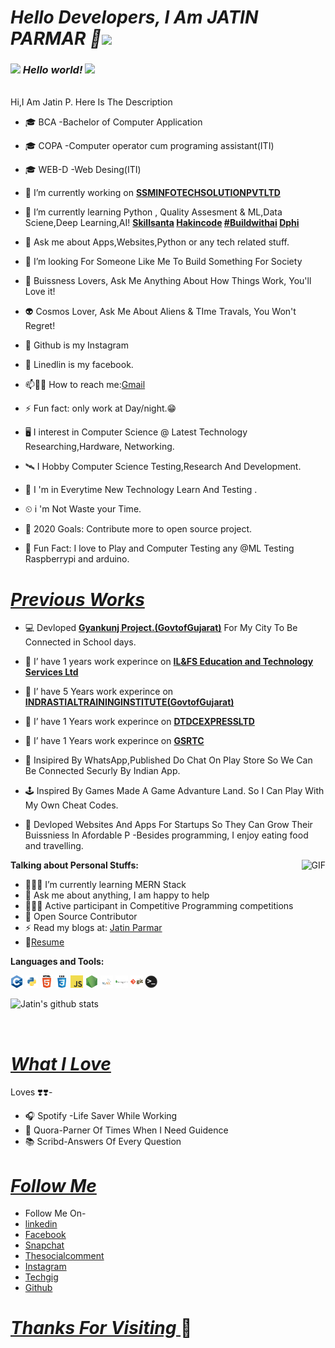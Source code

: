 
# <i> Hello Developers, I Am JATIN PARMAR 👋<img src="https://github.com/TheDudeThatCode/TheDudeThatCode/blob/master/Assets/Developer.gif" width="80px">

### <img src="https://github.com/TheDudeThatCode/TheDudeThatCode/blob/master/Assets/Hi.gif" width="29px"> Hello world!&nbsp;<img src="https://github.com/TheDudeThatCode/TheDudeThatCode/blob/master/Assets/Earth.gif" width="24px">

<br />
 </i></u>
Hi,I Am Jatin P.
Here Is The Description

- 🎓 BCA -Bachelor of Computer Application

- 🎓 COPA -Computer operator cum programing assistant(ITI)

- 🎓 WEB-D -Web Desing(ITI)

- 🔭 I’m currently working on <b>[SSMINFOTECHSOLUTIONPVTLTD](https://www.ssminfotech.biz/)</b>

- 🌱 I’m currently learning Python , Quality Assesment & ML,Data Sciene,Deep Learning,AI! <b>[Skillsanta](https://www.skillsanta.com//)</b><b> [Hakincode](https://hakincodes.tech//)</b><b> [#Buildwithai](https://hackmakers.com/aihack//)</b><b> [Dphi](https://dphi.tech//)</b>

- 💬 Ask me about Apps,Websites,Python or any tech related stuff.

- 👯 I’m looking For Someone Like Me To Build Something For Society 

- 💼 Buissness Lovers, Ask Me Anything About How Things Work, You'll Love it!

- 👽 Cosmos Lover, Ask Me About Aliens & TIme Travals, You Won't Regret!

- 🔭 Github is my Instagram

- 🔭 Linedlin is my facebook.

- 📫🧧🔗 How to reach me:[Gmail](https://mail.google.com/mail/u/0/?tab=wm&ogbl#inbox?compose=new/)

- ⚡ Fun fact: only work at Day/night.😁

- 🖥 I interest in Computer Science @ Latest Technology Researching,Hardware,   Networking.

- 🛰 I Hobby Computer Science Testing,Research And Development.

- 📕 I 'm  in Everytime New Technology Learn And Testing .

- ⏲ i 'm Not Waste your Time. 

- 🥇 2020 Goals: Contribute more to open source project.

- 🎃 Fun Fact: I love to Play and Computer Testing any @ML Testing Raspberrypi and arduino.

# <i><u> Previous Works </i></u>
- 💻 Devloped <b>[Gyankunj Project.(GovtofGujarat)](https://gyankunj.gujarat.gov.in/)</b> For My City To Be Connected in School days. 
- 🔭 I’ have 1 years work experince on <b>[IL&FS Education and Technology Services Ltd](https://www.schoolnetindia.com/)</b>
- 🔭 I’ have 5 Years work experince on <b>[INDRASTIALTRAININGINSTITUTE(GovtofGujarat)](https://talimrojgar.gujarat.gov.in/2014/default.aspx#.X5-bpogza1s)</b>
- 🔭 I’ have 1 Years work experince on <b>[DTDCEXPRESSLTD](https://www.dtdc.in/)</b>
- 🔭 I’ have 1 Years work experince on <b>[GSRTC](https://gsrtc.in/site/)</b>

- 📱 Insipired By WhatsApp,Published Do Chat On Play Store So We Can Be Connected Securly By Indian App.
- 🕹 Inspired By Games Made A Game Advanture Land. So I Can Play With My Own Cheat Codes.
- 🤝 Devloped Websites And Apps For Startups So They Can Grow Their Buissniess In Afordable P
-Besides programming, I enjoy eating food and travelling.


<img align="right" alt="GIF" src="https://media.giphy.com/media/L8K62iTDkzGX6/giphy.gif" />
  
**Talking about Personal Stuffs:**

- 👨🏽‍💻 I’m currently learning MERN Stack 
- 💬 Ask me about anything, I am happy to help
- 👨🏽‍💼 Active participant in Competitive Programming competitions
- 🙍  Open Source Contributor
- ⚡️ Read my blogs at: [Jatin Parmar](https://medium.com/@parmarjatin4911)
- 📝[Resume](https://drive.google.com/file/d/14FJa-mcOT-2pnVFXrDGRpKA3GJhpTVk_/view?usp=sharing)

**Languages and Tools:**  

<code><img height="20" src="https://raw.githubusercontent.com/github/explore/80688e429a7d4ef2fca1e82350fe8e3517d3494d/topics/cpp/cpp.png"></code>
<code><img height="20" src="https://raw.githubusercontent.com/github/explore/80688e429a7d4ef2fca1e82350fe8e3517d3494d/topics/python/python.png"></code>
<code><img height="20" src="https://raw.githubusercontent.com/github/explore/80688e429a7d4ef2fca1e82350fe8e3517d3494d/topics/html/html.png"></code>
<code><img height="20" src="https://raw.githubusercontent.com/github/explore/5c058a388828bb5fde0bcafd4bc867b5bb3f26f3/topics/css/css.png"></code>
<code><img height="20" src="https://raw.githubusercontent.com/github/explore/80688e429a7d4ef2fca1e82350fe8e3517d3494d/topics/javascript/javascript.png"></code>
<code><img height="20" src="https://raw.githubusercontent.com/github/explore/80688e429a7d4ef2fca1e82350fe8e3517d3494d/topics/nodejs/nodejs.png"></code>
<code><img height="20" src="https://raw.githubusercontent.com/github/explore/80688e429a7d4ef2fca1e82350fe8e3517d3494d/topics/mysql/mysql.png"></code>
<code><img height="20" src="https://raw.githubusercontent.com/github/explore/80688e429a7d4ef2fca1e82350fe8e3517d3494d/topics/mongodb/mongodb.png"></code>
<code><img height="20" src="https://raw.githubusercontent.com/github/explore/80688e429a7d4ef2fca1e82350fe8e3517d3494d/topics/git/git.png"></code>
<code><img height="20" src="https://raw.githubusercontent.com/github/explore/80688e429a7d4ef2fca1e82350fe8e3517d3494d/topics/terminal/terminal.png"></code>

![Jatin's github stats](https://github-readme-stats.vercel.app/api?username=JHP4911&show_icons=true&hide_border=true)

<br/>


# <i><u>What I Love </i></u>
Loves ❣️❣️-
- 🎧 Spotify -Life Saver While Working
- 🤝 Quora-Parner Of Times When I Need Guidence
- 📚 Scribd-Answers Of Every Question 

# <i><u>Follow Me </i></u>
- Follow Me On-
- [linkedin](https://www.linkedin.com/in/jhparmar/)
- [Facebook](https://www.facebook.com/JATINPARMAR4911/)
- [Snapchat](https://www.snapchat.com/add/Jatin4911/)
- [Thesocialcomment](https://https://thesocialcomment.com/jatinparmar/portfolio/bio)
- [Instagram](https://www.instagram.com/lll_I_AM_JATIN_JALA_lll/)
- [Techgig](https://www.techgig.com/jatinparmar4)
- [Github](https://github.com/JHP4911)

# <i><u>Thanks For Visiting </i></u> 👋 






